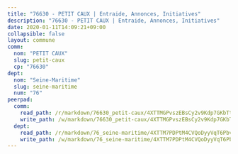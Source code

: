```yaml
---
title: "76630 - PETIT CAUX | Entraide, Annonces, Initiatives"
description: "76630 - PETIT CAUX | Entraide, Annonces, Initiatives"
date: 2020-01-11T14:09:21+09:00
collapsible: false
layout: commune
comm:
  nom: "PETIT CAUX"
  slug: petit-caux
  cp: "76630"
dept:
  nom: "Seine-Maritime"
  slug: seine-maritime
  num: "76"
peerpad:
  comm:
    read_path: /r/markdown/76630_petit-caux/4XTTMGPvszEBsCy2v9Kdp7GKbTtGaWziiCQ2kn5Vuc5YcMovF
    write_path: /w/markdown/76630_petit-caux/4XTTMGPvszEBsCy2v9Kdp7GKbTtGaWziiCQ2kn5Vuc5YcMovF-K3TgV3c1GkVyASBz9m1jZY12a87vDm75GyN9dm8Ycv3ghUs4p9Aa2Ns2hxYjGkW5YeppCU6DSmpdGU6pead7KkDan1o8BtUA3LeR1MBpEvk7NhPRZwDw8pg7sPqSYAdGiRcxbSqu
  dept:
    read_path: /r/markdown/76_seine-maritime/4XTTM7PDPtM4CVQoDyyVqT6Pbvj1SVtndpXJdTDsc7xwdMTdt
    write_path: /w/markdown/76_seine-maritime/4XTTM7PDPtM4CVQoDyyVqT6Pbvj1SVtndpXJdTDsc7xwdMTdt-K3TgUmo7Qwp8ZQz8qKFjC8WCY27ypEpX2c8BXeSV9rrPY1zRZn2SrYwkBXF8VnHkcepiXsccFfKHYuT2JNgSMXxLRaUGRu6o5B3BB15nZxEho97cTz3yC4eRTX4hZM1hcyAZrn8r
---
```


